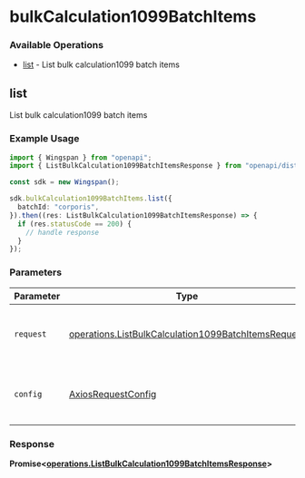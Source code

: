 # bulkCalculation1099BatchItems

### Available Operations

* [list](#list) - List bulk calculation1099 batch items

## list

List bulk calculation1099 batch items

### Example Usage

```typescript
import { Wingspan } from "openapi";
import { ListBulkCalculation1099BatchItemsResponse } from "openapi/dist/sdk/models/operations";

const sdk = new Wingspan();

sdk.bulkCalculation1099BatchItems.list({
  batchId: "corporis",
}).then((res: ListBulkCalculation1099BatchItemsResponse) => {
  if (res.statusCode == 200) {
    // handle response
  }
});
```

### Parameters

| Parameter                                                                                                                  | Type                                                                                                                       | Required                                                                                                                   | Description                                                                                                                |
| -------------------------------------------------------------------------------------------------------------------------- | -------------------------------------------------------------------------------------------------------------------------- | -------------------------------------------------------------------------------------------------------------------------- | -------------------------------------------------------------------------------------------------------------------------- |
| `request`                                                                                                                  | [operations.ListBulkCalculation1099BatchItemsRequest](../../models/operations/listbulkcalculation1099batchitemsrequest.md) | :heavy_check_mark:                                                                                                         | The request object to use for the request.                                                                                 |
| `config`                                                                                                                   | [AxiosRequestConfig](https://axios-http.com/docs/req_config)                                                               | :heavy_minus_sign:                                                                                                         | Available config options for making requests.                                                                              |


### Response

**Promise<[operations.ListBulkCalculation1099BatchItemsResponse](../../models/operations/listbulkcalculation1099batchitemsresponse.md)>**

